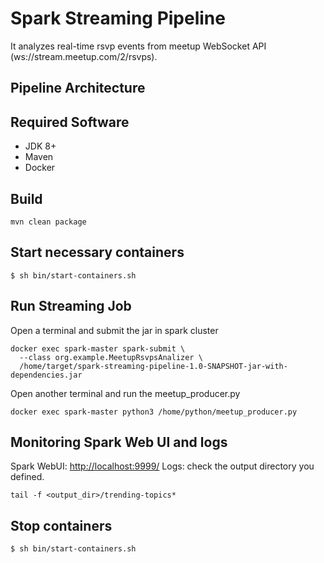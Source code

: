 #  Spark Streaming Pipeline

It analyzes real-time rsvp events from meetup WebSocket API (ws://stream.meetup.com/2/rsvps).

## Pipeline Architecture

## Required Software

* JDK 8+
* Maven
* Docker

## Build

```
mvn clean package
```

## Start necessary containers

```
$ sh bin/start-containers.sh
```

## Run Streaming Job

Open a terminal and submit the jar in spark cluster
```
docker exec spark-master spark-submit \
  --class org.example.MeetupRsvpsAnalizer \
  /home/target/spark-streaming-pipeline-1.0-SNAPSHOT-jar-with-dependencies.jar
```
Open another terminal and run the meetup_producer.py

```
docker exec spark-master python3 /home/python/meetup_producer.py
```

## Monitoring Spark Web UI and logs

Spark WebUI: <http://localhost:9999/>
Logs: check the output directory you defined.

```
tail -f <output_dir>/trending-topics*
```
## Stop containers

```
$ sh bin/start-containers.sh
```
